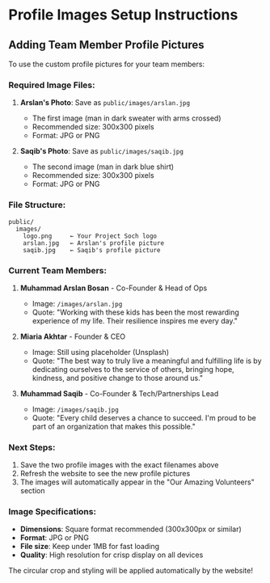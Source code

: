 # Profile Images Setup Instructions

## Adding Team Member Profile Pictures

To use the custom profile pictures for your team members:

### Required Image Files:

1. **Arslan's Photo**: Save as `public/images/arslan.jpg`
   - The first image (man in dark sweater with arms crossed)
   - Recommended size: 300x300 pixels
   - Format: JPG or PNG

2. **Saqib's Photo**: Save as `public/images/saqib.jpg`
   - The second image (man in dark blue shirt)
   - Recommended size: 300x300 pixels
   - Format: JPG or PNG

### File Structure:
```
public/
  images/
    logo.png     ← Your Project Soch logo
    arslan.jpg   ← Arslan's profile picture
    saqib.jpg    ← Saqib's profile picture
```

### Current Team Members:

1. **Muhammad Arslan Bosan** - Co-Founder & Head of Ops
   - Image: `/images/arslan.jpg`
   - Quote: "Working with these kids has been the most rewarding experience of my life. Their resilience inspires me every day."

2. **Miaria Akhtar** - Founder & CEO
   - Image: Still using placeholder (Unsplash)
   - Quote: "The best way to truly live a meaningful and fulfilling life is by dedicating ourselves to the service of others, bringing hope, kindness, and positive change to those around us."

3. **Muhammad Saqib** - Co-Founder & Tech/Partnerships Lead
   - Image: `/images/saqib.jpg`
   - Quote: "Every child deserves a chance to succeed. I'm proud to be part of an organization that makes this possible."

### Next Steps:

1. Save the two profile images with the exact filenames above
2. Refresh the website to see the new profile pictures
3. The images will automatically appear in the "Our Amazing Volunteers" section

### Image Specifications:

- **Dimensions**: Square format recommended (300x300px or similar)
- **Format**: JPG or PNG
- **File size**: Keep under 1MB for fast loading
- **Quality**: High resolution for crisp display on all devices

The circular crop and styling will be applied automatically by the website!
